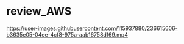 # review_AWS



https://user-images.githubusercontent.com/115937880/236615606-b3635e05-04ee-4cf8-975a-aab16758df69.mp4

